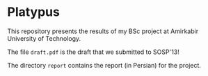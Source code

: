 # Platypus

This repository presents the results of my BSc project at Amirkabir University of Technology.

The file `draft.pdf` is the draft that we submitted to SOSP'13!

The directory `report` contains the report (in Persian) for the project.